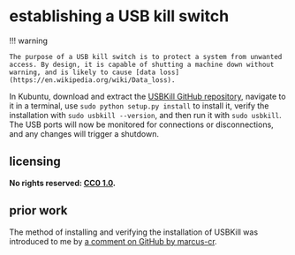# establishing a USB kill switch

!!! warning
    
    The purpose of a USB kill switch is to protect a system from unwanted access. By design, it is capable of shutting a machine down without warning, and is likely to cause [data loss](https://en.wikipedia.org/wiki/Data_loss). 

In Kubuntu, download and extract the [USBKill GitHub repository](https://github.com/hephaest0s/usbkill/), navigate to it in a terminal, use `sudo python setup.py install` to install it, verify the installation with `sudo usbkill --version`, and then run it with `sudo usbkill`. The USB ports will now be monitored for connections or disconnections, and any changes will trigger a shutdown.

## licensing
**No rights reserved: [CC0 1.0](https://creativecommons.org/publicdomain/zero/1.0/).**

## prior work
The method of installing and verifying the installation of USBKill was introduced to me by [a comment on GitHub by marcus-cr](https://github.com/hephaest0s/usbkill/issues/77#issuecomment-256241358).
